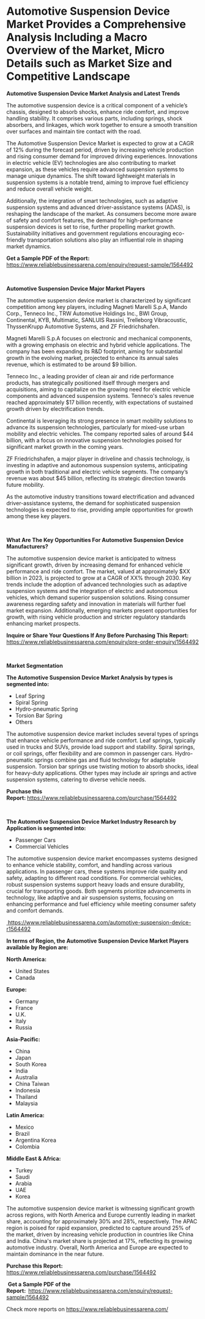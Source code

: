 <p><h1>Automotive Suspension Device Market Provides a Comprehensive Analysis Including a Macro Overview of the Market, Micro Details such as Market Size and Competitive Landscape</h1></p><p><strong>Automotive Suspension Device Market Analysis and Latest Trends</strong></p>
<p><p>The automotive suspension device is a critical component of a vehicle’s chassis, designed to absorb shocks, enhance ride comfort, and improve handling stability. It comprises various parts, including springs, shock absorbers, and linkages, which work together to ensure a smooth transition over surfaces and maintain tire contact with the road.</p><p>The Automotive Suspension Device Market is expected to grow at a CAGR of 12% during the forecast period, driven by increasing vehicle production and rising consumer demand for improved driving experiences. Innovations in electric vehicle (EV) technologies are also contributing to market expansion, as these vehicles require advanced suspension systems to manage unique dynamics. The shift toward lightweight materials in suspension systems is a notable trend, aiming to improve fuel efficiency and reduce overall vehicle weight.</p><p>Additionally, the integration of smart technologies, such as adaptive suspension systems and advanced driver-assistance systems (ADAS), is reshaping the landscape of the market. As consumers become more aware of safety and comfort features, the demand for high-performance suspension devices is set to rise, further propelling market growth. Sustainability initiatives and government regulations encouraging eco-friendly transportation solutions also play an influential role in shaping market dynamics.</p></p>
<p><strong>Get a Sample PDF of the Report:&nbsp;</strong> <a href="https://www.reliablebusinessarena.com/enquiry/request-sample/1564492?utm_campaign=3173&utm_medium=2&utm_source=Github&utm_content=ia&utm_term=30032025&utm_id=automotive-suspension-device">https://www.reliablebusinessarena.com/enquiry/request-sample/1564492</a></p>
<p>&nbsp;</p>
<p><strong>Automotive Suspension Device Major Market Players</strong></p>
<p><p>The automotive suspension device market is characterized by significant competition among key players, including Magneti Marelli S.p.A, Mando Corp., Tenneco Inc., TRW Automotive Holdings Inc., BWI Group, Continental, KYB, Multimatic, SANLUIS Rassini, Trelleborg Vibracoustic, ThyssenKrupp Automotive Systems, and ZF Friedrichshafen. </p><p>Magneti Marelli S.p.A focuses on electronic and mechanical components, with a growing emphasis on electric and hybrid vehicle applications. The company has been expanding its R&D footprint, aiming for substantial growth in the evolving market, projected to enhance its annual sales revenue, which is estimated to be around $9 billion.</p><p>Tenneco Inc., a leading provider of clean air and ride performance products, has strategically positioned itself through mergers and acquisitions, aiming to capitalize on the growing need for electric vehicle components and advanced suspension systems. Tenneco's sales revenue reached approximately $17 billion recently, with expectations of sustained growth driven by electrification trends.</p><p>Continental is leveraging its strong presence in smart mobility solutions to advance its suspension technologies, particularly for mixed-use urban mobility and electric vehicles. The company reported sales of around $44 billion, with a focus on innovative suspension technologies poised for significant market growth in the coming years.</p><p>ZF Friedrichshafen, a major player in driveline and chassis technology, is investing in adaptive and autonomous suspension systems, anticipating growth in both traditional and electric vehicle segments. The company’s revenue was about $45 billion, reflecting its strategic direction towards future mobility.</p><p>As the automotive industry transitions toward electrification and advanced driver-assistance systems, the demand for sophisticated suspension technologies is expected to rise, providing ample opportunities for growth among these key players.</p></p>
<p>&nbsp;</p>
<p><strong>What Are The Key Opportunities For Automotive Suspension Device Manufacturers?</strong></p>
<p><p>The automotive suspension device market is anticipated to witness significant growth, driven by increasing demand for enhanced vehicle performance and ride comfort. The market, valued at approximately $XX billion in 2023, is projected to grow at a CAGR of XX% through 2030. Key trends include the adoption of advanced technologies such as adaptive suspension systems and the integration of electric and autonomous vehicles, which demand superior suspension solutions. Rising consumer awareness regarding safety and innovation in materials will further fuel market expansion. Additionally, emerging markets present opportunities for growth, with rising vehicle production and stricter regulatory standards enhancing market prospects.</p></p>
<p><strong>Inquire or Share Your Questions If Any Before Purchasing This Report:</strong> <a href="https://www.reliablebusinessarena.com/enquiry/pre-order-enquiry/1564492?utm_campaign=3173&utm_medium=2&utm_source=Github&utm_content=ia&utm_term=30032025&utm_id=automotive-suspension-device">https://www.reliablebusinessarena.com/enquiry/pre-order-enquiry/1564492</a></p>
<p>&nbsp;</p>
<p><strong>Market Segmentation</strong></p>
<p><strong>The Automotive Suspension Device Market Analysis by types is segmented into:</strong></p>
<p><ul><li>Leaf Spring</li><li>Spiral Spring</li><li>Hydro-pneumatic Spring</li><li>Torsion Bar Spring</li><li>Others</li></ul></p>
<p><p>The automotive suspension device market includes several types of springs that enhance vehicle performance and ride comfort. Leaf springs, typically used in trucks and SUVs, provide load support and stability. Spiral springs, or coil springs, offer flexibility and are common in passenger cars. Hydro-pneumatic springs combine gas and fluid technology for adaptable suspension. Torsion bar springs use twisting motion to absorb shocks, ideal for heavy-duty applications. Other types may include air springs and active suspension systems, catering to diverse vehicle needs.</p></p>
<p><strong>Purchase this Report:&nbsp;</strong><a href="https://www.reliablebusinessarena.com/purchase/1564492?utm_campaign=3173&utm_medium=2&utm_source=Github&utm_content=ia&utm_term=30032025&utm_id=automotive-suspension-device">https://www.reliablebusinessarena.com/purchase/1564492</a></p>
<p>&nbsp;</p>
<p><strong>The Automotive Suspension Device Market Industry Research by Application is segmented into:</strong></p>
<p><ul><li>Passenger Cars</li><li>Commercial Vehicles</li></ul></p>
<p><p>The automotive suspension device market encompasses systems designed to enhance vehicle stability, comfort, and handling across various applications. In passenger cars, these systems improve ride quality and safety, adapting to different road conditions. For commercial vehicles, robust suspension systems support heavy loads and ensure durability, crucial for transporting goods. Both segments prioritize advancements in technology, like adaptive and air suspension systems, focusing on enhancing performance and fuel efficiency while meeting consumer safety and comfort demands.</p></p>
<p><a href="https://www.reliablebusinessarena.com/automotive-suspension-device-r1564492?utm_campaign=3173&utm_medium=2&utm_source=Github&utm_content=ia&utm_term=30032025&utm_id=automotive-suspension-device">&nbsp;https://www.reliablebusinessarena.com/automotive-suspension-device-r1564492</a></p>
<p><strong>In terms of Region, the Automotive Suspension Device Market Players available by Region are:</strong></p>
<p>
    <p> <strong> North America: </strong>
        <ul>
            <li>United States</li>
            <li>Canada</li>
        </ul>
        </p> 
    <p> <strong> Europe: </strong>
        <ul>
            <li>Germany</li>
            <li>France</li>
            <li>U.K.</li>
            <li>Italy</li>
            <li>Russia</li>
        </ul>
        </p> 
    <p> <strong> Asia-Pacific: </strong>
        <ul>
            <li>China</li>
            <li>Japan</li>
            <li>South Korea</li>
            <li>India</li>
            <li>Australia</li>
            <li>China Taiwan</li>
            <li>Indonesia</li>
            <li>Thailand</li>
            <li>Malaysia</li>
        </ul>
        </p> 
    <p> <strong> Latin America: </strong>
        <ul>
            <li>Mexico</li>
            <li>Brazil</li>
            <li>Argentina Korea</li>
            <li>Colombia</li>
        </ul>
        </p> 
    <p> <strong> Middle East & Africa: </strong>
        <ul>
            <li>Turkey</li>
            <li>Saudi</li>
            <li>Arabia</li>
            <li>UAE</li>
            <li>Korea</li>
        </ul>
    </p>
    </p>
<p><p>The automotive suspension device market is witnessing significant growth across regions, with North America and Europe currently leading in market share, accounting for approximately 30% and 28%, respectively. The APAC region is poised for rapid expansion, predicted to capture around 25% of the market, driven by increasing vehicle production in countries like China and India. China's market share is projected at 17%, reflecting its growing automotive industry. Overall, North America and Europe are expected to maintain dominance in the near future.</p></p>
<p><strong>Purchase this Report: </strong><a href="https://www.reliablebusinessarena.com/purchase/1564492?utm_campaign=3173&utm_medium=2&utm_source=Github&utm_content=ia&utm_term=30032025&utm_id=automotive-suspension-device">https://www.reliablebusinessarena.com/purchase/1564492</a></p>
<p>&nbsp;<strong>Get a Sample PDF of the Report:&nbsp;&nbsp;</strong><a href="https://www.reliablebusinessarena.com/enquiry/request-sample/1564492?utm_campaign=3173&utm_medium=2&utm_source=Github&utm_content=ia&utm_term=30032025&utm_id=automotive-suspension-device">https://www.reliablebusinessarena.com/enquiry/request-sample/1564492</a></p>
<p><strong></strong></p>
<p>Check more reports on <a href="https://www.reliablebusinessarena.com/?utm_campaign=3173&utm_medium=2&utm_source=Github&utm_content=ia&utm_term=30032025&utm_id=automotive-suspension-device">https://www.reliablebusinessarena.com/</a></p>